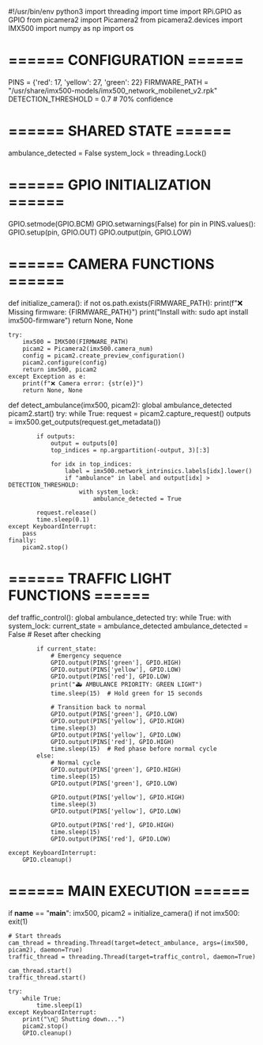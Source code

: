 #!/usr/bin/env python3
import threading
import time
import RPi.GPIO as GPIO
from picamera2 import Picamera2
from picamera2.devices import IMX500
import numpy as np
import os

# ====== CONFIGURATION ======
PINS = {'red': 17, 'yellow': 27, 'green': 22}
FIRMWARE_PATH = "/usr/share/imx500-models/imx500_network_mobilenet_v2.rpk"
DETECTION_THRESHOLD = 0.7  # 70% confidence

# ====== SHARED STATE ======
ambulance_detected = False
system_lock = threading.Lock()

# ====== GPIO INITIALIZATION ======
GPIO.setmode(GPIO.BCM)
GPIO.setwarnings(False)
for pin in PINS.values():
    GPIO.setup(pin, GPIO.OUT)
    GPIO.output(pin, GPIO.LOW)

# ====== CAMERA FUNCTIONS ======
def initialize_camera():
    if not os.path.exists(FIRMWARE_PATH):
        print(f"❌ Missing firmware: {FIRMWARE_PATH}")
        print("Install with: sudo apt install imx500-firmware")
        return None, None
    
    try:
        imx500 = IMX500(FIRMWARE_PATH)
        picam2 = Picamera2(imx500.camera_num)
        config = picam2.create_preview_configuration()
        picam2.configure(config)
        return imx500, picam2
    except Exception as e:
        print(f"❌ Camera error: {str(e)}")
        return None, None

def detect_ambulance(imx500, picam2):
    global ambulance_detected
    picam2.start()
    try:
        while True:
            request = picam2.capture_request()
            outputs = imx500.get_outputs(request.get_metadata())
            
            if outputs:
                output = outputs[0]
                top_indices = np.argpartition(-output, 3)[:3]
                
                for idx in top_indices:
                    label = imx500.network_intrinsics.labels[idx].lower()
                    if "ambulance" in label and output[idx] > DETECTION_THRESHOLD:
                        with system_lock:
                            ambulance_detected = True
            
            request.release()
            time.sleep(0.1)
    except KeyboardInterrupt:
        pass
    finally:
        picam2.stop()

# ====== TRAFFIC LIGHT FUNCTIONS ======
def traffic_control():
    global ambulance_detected
    try:
        while True:
            with system_lock:
                current_state = ambulance_detected
                ambulance_detected = False  # Reset after checking
                
            if current_state:
                # Emergency sequence
                GPIO.output(PINS['green'], GPIO.HIGH)
                GPIO.output(PINS['yellow'], GPIO.LOW)
                GPIO.output(PINS['red'], GPIO.LOW)
                print("🚑 AMBULANCE PRIORITY: GREEN LIGHT")
                time.sleep(15)  # Hold green for 15 seconds
                
                # Transition back to normal
                GPIO.output(PINS['green'], GPIO.LOW)
                GPIO.output(PINS['yellow'], GPIO.HIGH)
                time.sleep(3)
                GPIO.output(PINS['yellow'], GPIO.LOW)
                GPIO.output(PINS['red'], GPIO.HIGH)
                time.sleep(15)  # Red phase before normal cycle
            else:
                # Normal cycle
                GPIO.output(PINS['green'], GPIO.HIGH)
                time.sleep(15)
                GPIO.output(PINS['green'], GPIO.LOW)
                
                GPIO.output(PINS['yellow'], GPIO.HIGH)
                time.sleep(3)
                GPIO.output(PINS['yellow'], GPIO.LOW)
                
                GPIO.output(PINS['red'], GPIO.HIGH)
                time.sleep(15)
                GPIO.output(PINS['red'], GPIO.LOW)
                
    except KeyboardInterrupt:
        GPIO.cleanup()

# ====== MAIN EXECUTION ======
if __name__ == "__main__":
    imx500, picam2 = initialize_camera()
    if not imx500:
        exit(1)

    # Start threads
    cam_thread = threading.Thread(target=detect_ambulance, args=(imx500, picam2), daemon=True)
    traffic_thread = threading.Thread(target=traffic_control, daemon=True)
    
    cam_thread.start()
    traffic_thread.start()

    try:
        while True:
            time.sleep(1)
    except KeyboardInterrupt:
        print("\n🔴 Shutting down...")
        picam2.stop()
        GPIO.cleanup()
